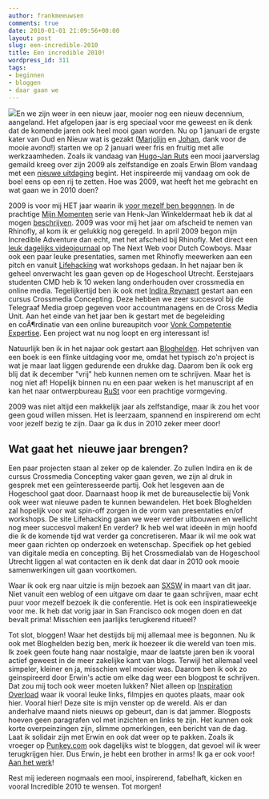 ```yaml
---
author: frankmeeuwsen
comments: true
date: 2010-01-01 21:09:56+00:00
layout: post
slug: een-incredible-2010
title: Een incredible 2010!
wordpress_id: 311
tags:
- beginnen
- bloggen
- daar gaan we
---
```


[![](http://static.flickr.com/1026/675810372_8c495f7b1a.jpg)](http://www.flickr.com/photos/wtlphotos/675810372/)En we zijn weer in een nieuw jaar, mooier nog een nieuw decennium, aangeland. Het afgelopen jaar is erg speciaal voor me geweest en ik denk dat de komende jaren ook heel mooi gaan worden. Nu op 1 januari de ergste kater van Oud en Nieuw wat is gezakt ([Marjolijn](http://www.twitter.com/marjolijn) en [Johan](http://www.twitter.com/johanvoets), dank voor de mooie avond!) starten we op 2 januari weer fris en fruitig met alle werkzaamheden. Zoals ik vandaag van [Hugo-Jan Ruts](http://www.marketing-hrm.blogspot.com/) een mooi jaarverslag gemaild kreeg over zijn 2009 als zelfstandige en zoals Erwin Blom vandaag met een [nieuwe uitdaging](http://twitter.com/erwblo/status/7267032561) begint. Het inspireerde mij vandaag om ook de boel eens op een rij te zetten. Hoe was 2009, wat heeft het me gebracht en wat gaan we in 2010 doen?

<!-- more -->

2009 is voor mij HET jaar waarin ik [voor mezelf ben begonnen](http://incredibleadventure.nl/2009/01/hello-world/). In de prachtige [Mijn Momenten](http://eventbranche.blogs.com/eventbranche_weblog/mijn-moment/) serie van Henk-Jan Winkeldermaat heb ik dat al mogen [beschrijven](http://eventbranche.blogs.com/eventbranche_weblog/2009/12/frank-meeuwsen-the-incredible-adventure-starts-here.html). 2009 was voor mij het jaar om afscheid te nemen van Rhinofly, al kom ik er gelukkig nog geregeld. In april 2009 begon mijn Incredible Adventure dan echt, met het afscheid bij Rhinofly. Met direct een [leuk dagelijks videojournaal](http://www.dutchcowboys.nl/nextweb/16775) op The Next Web voor Dutch Cowboys. Maar ook een paar leuke presentaties, samen met Rhinofly meewerken aan een pitch en vanuit [Lifehacking](http://www.lifehacking.nl) wat workshops gedaan. In het najaar ben ik geheel onverwacht les gaan geven op de Hogeschool Utrecht. Eerstejaars studenten CMD heb ik 10 weken lang onderhouden over crossmedia en online media. Tegelijkertijd ben ik ook met [Indira Reynaert](http://www.twitter.com/Indirareynaert) gestart aan een cursus Crossmedia Concepting. Deze hebben we zeer succesvol bij de Telegraaf Media groep gegeven voor accountmanagens en de Cross Media Unit. Aan het einde van het jaar ben ik gestart met de begeleiding en coÃ¶rdinatie van een online bureaupitch voor [Vonk Competentie Expertise](http://www.vonkcompetentieexpertise.nl/vonk/). Een project wat nu nog loopt en erg interessant is!

Natuurlijk ben ik in het najaar ook gestart aan [Bloghelden](http://www.bloghelden.nl). Het schrijven van een boek is een flinke uitdaging voor me, omdat het typisch zo'n project is wat je maar laat liggen gedurende een drukke dag. Daarom ben ik ook erg blij dat ik december "vrij" heb kunnen nemen om te schrijven. Maar het is  nog niet af! Hopelijk binnen nu en een paar weken is het manuscript af en kan het naar ontwerpbureau [RuSt](http://www.burorust.nl) voor een prachtige vormgeving.

2009 was niet altijd een makkelijk jaar als zelfstandige, maar ik zou het voor geen goud willen missen. Het is leerzaam, spannend en inspirerend om echt voor jezelf bezig te zijn. Daar ga ik dus in 2010 zeker meer door!


## Wat gaat het  nieuwe jaar brengen?


Een paar projecten staan al zeker op de kalender. Zo zullen Indira en ik de cursus Crossmedia Concepting vaker gaan geven, we zijn al druk in gesprek met een geïnteresseerde partij. Ook het lesgeven aan de Hogeschool gaat door. Daarnaast hoop ik met de bureauselectie bij Vonk ook weer wat nieuwe paden te kunnen bewandelen. Het boek Bloghelden zal hopelijk voor wat spin-off zorgen in de vorm van presentaties en/of workshops. De site Lifehacking gaan we weer verder uitbouwen en wellicht nog meer succesvol maken! En verder? Ik heb wel wat ideeën in mijn hoofd die ik de komende tijd wat verder ga concretiseren. Maar ik wil me ook wat meer gaan richten op onderzoek en wetenschap. Specifiek op het gebied van digitale media en concepting. Bij het Crossmedialab van de Hogeschool Utrecht liggen al wat contacten en ik denk dat daar in 2010 ook mooie samenwerkingen uit gaan voortkomen.

Waar ik ook erg naar uitzie is mijn bezoek aan [SXSW](http://www.sxsw.com) in maart van dit jaar. Niet vanuit een weblog of een uitgave om daar te gaan schrijven, maar echt puur voor mezelf bezoek ik die conferentie. Het is ook een inspiratieweekje voor me. Ik heb dat vorig jaar in San Francisco ook mogen doen en dat bevalt prima! Misschien een jaarlijks terugkerend ritueel?

Tot slot, bloggen! Waar het destijds bij mij allemaal mee is begonnen. Nu ik ook met Bloghelden bezig ben, merk ik hoezeer ik die wereld van toen mis. Ik zoek geen foute hang naar nostalgie, maar de laatste jaren ben ik vooral actief geweest in de meer zakelijke kant van blogs. Terwijl het allemaal veel simpeler, kleiner en ja, misschien wel mooier was. Daarom ben ik ook zo geinspireerd door Erwin's actie om elke dag weer een blogpost te schrijven. Dat zou mij toch ook weer moeten lukken? Niet alleen op [Inspiration Overload](http://www.inspirationoverload.nl) waar ik vooral leuke links, filmpjes en quotes plaats, maar ook hier. Vooral hier! Deze site is mijn venster op de wereld. Als er dan anderhalve maand niets nieuws op gebeurt, dan is dat jammer. Blogposts hoeven geen paragrafen vol met inzichten en links te zijn. Het kunnen ook korte overpeinzingen zijn, slimme opmerkingen, een bericht van de dag. Laat ik solidair zijn met Erwin en ook dat weer op te pakken. Zoals ik vroeger op [Punkey.com](http://www.punkey.com) ook dagelijks wist te bloggen, dat gevoel wil ik weer terugkrijgen hier. Dus Erwin, je hebt een brother in arms! Ik ga er ook voor! [Aan het werk](http://www.erwinblom.nl/blog/2010/1/1/aan-het-werk-blog-twitter-aan-de-bak.html)!

Rest mij iedereen nogmaals een mooi, inspirerend, fabelhaft, kicken en vooral Incredible 2010 te wensen. Tot morgen!
